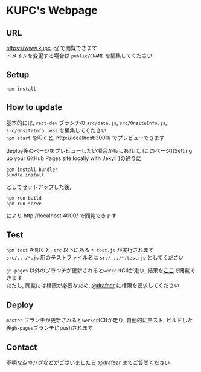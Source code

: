 # KUPC's Webpage
## URL
https://www.kupc.jp/ で閲覧できます \
ドメインを変更する場合は `public/CNAME` を編集してください


## Setup
```
npm install
```


## How to update
基本的には, `rect-dev` ブランチの `src/data.js`, `src/OnsiteInfo.js`, `src/OnsiteInfo.less` を編集してください \
`npm start` を叩くと, http://localhost:3000/ でプレビューできます

deploy後のページをプレビューしたい場合がもしあれば, [このページ](Setting up your GitHub Pages site locally with Jekyll
)の通りに
```
gem install bundler
bundle install
```
としてセットアップした後,
```
npm run build
npm run serve
```
により http://localhost:4000/ で閲覧できます


## Test
`npm test` を叩くと, `src` 以下にある `*.test.js` が実行されます \
`src/.../*.js` 用のテストファイル名は `src/.../*.test.js` としてください

`gh-pages` 以外のブランチが更新されると`werker`(CI)が走り, 結果を[ここ](https://app.wercker.com/drafear/kupc-web/runs)で閲覧できます \
ただし, 閲覧には権限が必要なため, [@drafear](https://twitter.com/drafear) に権限を要求してください


## Deploy
`master` ブランチが更新されると`werker`(CI)が走り, 自動的にテスト, ビルドした後`gh-pages`ブランチにpushされます


## Contact
不明な点やバグなどがございましたら [@drafear](https://twitter.com/drafear) までご質問ください
